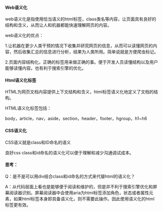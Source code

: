 #### Web语义化

web语义化是指使用恰当语义的html标签，class类名等内容，让页面具有良好的结构和含义，从而让人和机器都能快速理解网页的内容。

web语义化的优点：

1.让机器在更少人类干预的情况下收集并研究网页的信息，从而可以读懂网页的内容，然后收集汇总的信息进行分析，结果为人类所用。简单说就是方便爬虫标记。

2.页面内容结构化，正确的标签用来做正确的事。便于开发人员读懂结构以及用户能够读懂内容。也有利于搜索引擎的优化。



#### Html语义化标签

HTML为网页文档内容提供上下文结构和含义，html标签语义化地定义了文档的结构。

HTML语义化标签包括：

body，article，nav，aside，section，header，footer，hgroup，h1~h6



#### CSS语义化

CSS语义就是class和ID命名的语义

良好css class和id命名的语义化可以便于理解和减少沟通调试成本。



#### 思考：

Q：是不是可以用div结合class和id命名的方式来代替html的语义化？

A：从代码层面上看也是能够便于阅读和维护的，但是并不利于搜索引擎优化和屏幕阅读器识别。屏幕阅读器中会使用aria为html标签添加角色，状态或者属性元素，如果html标签本身即具备语义化，则不需要此操作。因此使用语义化的html标签更有效。